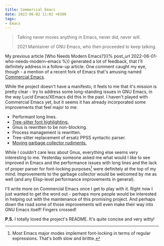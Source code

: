 ```yaml
---
title: Commercial Emacs
date: 2022-06-02 11:02 +0300
tags:
- Emacs
---
```


> Talking never moves anything in Emacs, never did, never will.
>
> 2021 Maintainer of GNU Emacs, who then proceeded to keep talking.

My previous article [Who Needs Modern Emacs?]({% post_url 2022-06-01-who-needs-modern-emacs %}) generated a lot of feedback, that I'll definitely address in a follow-up article. One comment caught my eye, though - a mention of a recent fork of Emacs that's amusing named [Commercial Emacs](https://github.com/commercial-emacs/commercial-emacs).

While the project doesn't have a manifesto, it feels to me that it's mission is pretty clear - try to address some long-standing issues in GNU Emacs, in the way Lucid Emacs/XEmacs did this in the past.
I haven't played with Commercial Emacs yet, but it seems it has already incorporated some improvements that feel major to me:

- Performant long lines.
- [Tree-sitter font highlighting.](https://github.com/commercial-emacs/commercial-emacs#tree-sitter)
- Gnus is rewritten to be non-blocking.
- Process management is rewritten.
- Tree-sitter replacement of ersatz PPSS syntactic parser.
- [Moving garbage collector rudiments.](https://github.com/commercial-emacs/commercial-emacs#moving-collector)

While I couldn't care less about Gnus, everything else seems very interesting to me. Yesterday someone asked me what would I like to see improved in Emacs and the performance issues with long lines and the lack of proper parser for font-locking purposes[^1] were definitely at the top of my mind. Improvements to the garbage collector would be welcomed by me as well (and any Elisp-level performance improvements in general).

I'll write more on Commercial Emacs once I get to play with it. Right now I just wanted to get the word out - perhaps more people would be interested in helping out with the maintenance of this promising project. And perhaps down the road some of those improvements will even make their way into GNU Emacs itself! Fingers crossed!

**P.S.** I totally loved the project's README. It's quite concise and very witty!

[^1]: Most Emacs major modes implement font-locking in terms of regular expressions. That's both slow and brittle.
